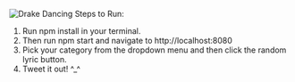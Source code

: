 ![Drake Dancing](https://49.media.tumblr.com/ce5150842cd0dfe7d670f769a38e9a06/tumblr_nwhy4wc11F1rpt0jio1_500.gif)
Steps to Run: 

1. Run npm install in your terminal. 
2. Then run npm start and navigate to http://localhost:8080 
3. Pick your category from the dropdown menu and 
then click the random lyric button. 
4. Tweet it out! ^_^